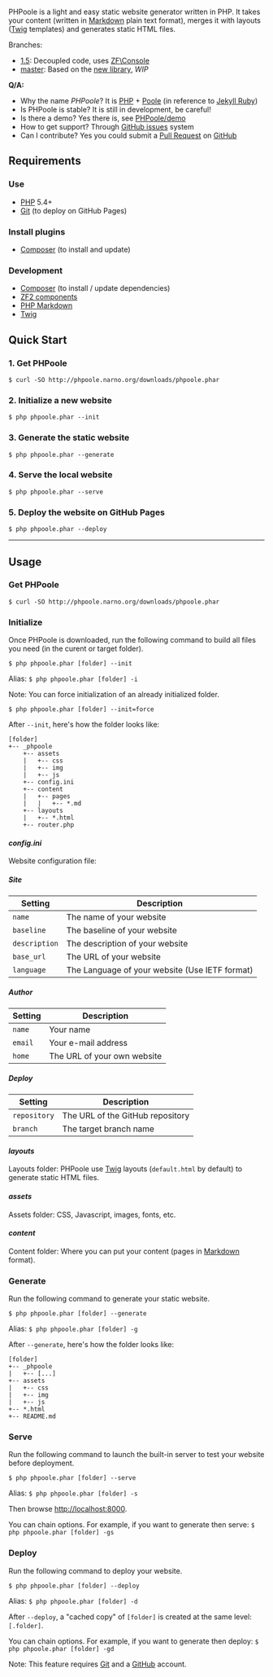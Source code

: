 PHPoole is a light and easy static website generator written in PHP.
It takes your content (written in [Markdown](http://daringfireball.net/projects/markdown/) plain text format), merges it with layouts ([Twig](http://twig.sensiolabs.org/) templates) and generates static HTML files.

Branches:
* [1.5](https://github.com/Narno/PHPoole/tree/1.5): Decoupled code, uses [ZF\Console](https://github.com/zfcampus/zf-console)
* [master](https://github.com/Narno/PHPoole/tree/master): Based on the [new library](https://github.com/Narno/PHPoole-library), _WIP_

**Q/A:**

* Why the name _PHPoole_? It is [PHP](http://www.php.net) + [Poole](http://en.wikipedia.org/wiki/Strange_Case_of_Dr_Jekyll_and_Mr_Hyde#Mr._Poole) (in reference to [Jekyll Ruby](http://jekyllrb.com))
* Is PHPoole is stable? It is still in development, be careful!
* Is there a demo? Yes there is, see [PHPoole/demo](https://github.com/PHPoole/demo)
* How to get support? Through [GitHub issues](https://github.com/Narno/PHPoole/issues) system
* Can I contribute? Yes you could submit a [Pull Request](https://help.github.com/articles/using-pull-requests) on [GitHub](https://github.com/Narno/PHPoole)

Requirements
------------

### Use

* [PHP](https://github.com/php) 5.4+
* [Git](http://git-scm.com) (to deploy on GitHub Pages)

### Install plugins

* [Composer](http://getcomposer.org) (to install and update)

### Development

* [Composer](http://getcomposer.org) (to install / update dependencies)
 * [ZF2 components](https://github.com/zendframework)
 * [PHP Markdown](https://github.com/michelf/php-markdown)
 * [Twig](https://github.com/fabpot/Twig)


Quick Start
-----------

### 1. Get PHPoole
    $ curl -SO http://phpoole.narno.org/downloads/phpoole.phar

### 2. Initialize a new website
    $ php phpoole.phar --init

### 3. Generate the static website
    $ php phpoole.phar --generate

### 4. Serve the local website
    $ php phpoole.phar --serve

### 5. Deploy the website on GitHub Pages
    $ php phpoole.phar --deploy

----

Usage
-----

### Get PHPoole
    
    $ curl -SO http://phpoole.narno.org/downloads/phpoole.phar


### Initialize

Once PHPoole is downloaded, run the following command to build all files you need (in the curent or target folder).

    $ php phpoole.phar [folder] --init

Alias: ```$ php phpoole.phar [folder] -i```

Note: You can force initialization of an already initialized folder.

    $ php phpoole.phar [folder] --init=force

After ```--init```, here's how the folder looks like:

    [folder]
    +-- _phpoole
        +-- assets
        |   +-- css
        |   +-- img
        |   +-- js
        +-- config.ini
        +-- content
        |   +-- pages
        |   |   +-- *.md
        +-- layouts
        |   +-- *.html
        +-- router.php

#### _config.ini_

Website configuration file:

##### Site
| Setting           | Description                                    |
| ----------------- | ---------------------------------------------- |
| ```name```        | The name of your website                       |
| ```baseline```    | The baseline of your website                   |
| ```description``` | The description of your website                |
| ```base_url```    | The URL of your website                        |
| ```language```    | The Language of your website (Use IETF format) |

##### Author
| Setting           | Description                                    |
| ----------------- | ---------------------------------------------- |
| ```name```        | Your name                                      |
| ```email```       | Your e-mail address                            |
| ```home```        | The URL of your own website                    |

##### Deploy
| Setting           | Description                                    |
| ----------------- | ---------------------------------------------- |
| ```repository```  | The URL of the GitHub repository               |
| ```branch```      | The target branch name                         |

#### _layouts_

Layouts folder: PHPoole use [Twig](http://twig.sensiolabs.org) layouts (```default.html``` by default) to generate static HTML files.

#### _assets_

Assets folder: CSS, Javascript, images, fonts, etc.

#### _content_

Content folder: Where you can put your content (pages in [Markdown](http://daringfireball.net/projects/markdown/) format).


### Generate

Run the following command to generate your static website.

    $ php phpoole.phar [folder] --generate

Alias: ```$ php phpoole.phar [folder] -g```

After ```--generate```, here's how the folder looks like:

    [folder]
    +-- _phpoole
    |   +-- [...]
    +-- assets
    |   +-- css
    |   +-- img
    |   +-- js
    +-- *.html
    +-- README.md


### Serve

Run the following command to launch the built-in server to test your website before deployment.

    $ php phpoole.phar [folder] --serve

Alias: ```$ php phpoole.phar [folder] -s```

Then browse [http://localhost:8000](http://localhost:8000).

You can chain options. For example, if you want to generate then serve:
```$ php phpoole.phar [folder] -gs```


### Deploy

Run the following command to deploy your website.

    $ php phpoole.phar [folder] --deploy

Alias: ```$ php phpoole.phar [folder] -d```

After ```--deploy```, a "cached copy" of ```[folder]``` is created at the same level: ```[.folder]```.

You can chain options. For example, if you want to generate then deploy:
```$ php phpoole.phar [folder] -gd```

Note: This feature requires [Git](http://git-scm.com) and a [GitHub](https://github.com) account.

